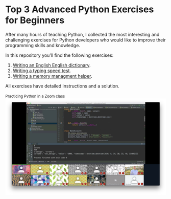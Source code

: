 # Top 3 Advanced Python Exercises for Beginners

After many hours of teaching Python, I collected the most interesting and
challenging exercises for Python developers who would like to improve their programming skills and knowledge.

In this repository you'll find the following exercises:
<ol>
    <li><a href="https://github.com/morandanieli/pythonPractice/blob/master/english_dictionary/Instructions.ipynb">Writing an English English dictionary</a>.</li>
    <li><a href="https://github.com/morandanieli/pythonPractice/blob/master/speed_test/instructions.ipynb">Writing a typing speed test</a>.</li>
    <li><a href="https://github.com/morandanieli/pythonPractice/blob/master/memory_management/instructions.ipynb">Writing a memory managment helper</a>.</li>
</ol>

All exercises have detailed instructions and a solution.

<small>Practicing Python in a Zoom class</small>
![title](img/python_class.jpg)
